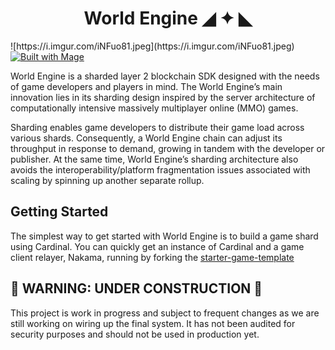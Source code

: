 <h1 align="center"> World Engine ◢ ✦ ◣ </h1>
![https://i.imgur.com/iNFuo81.jpeg](https://i.imgur.com/iNFuo81.jpeg)

<div>
  <a href="https://magefile.org" target="_blank">
    <img alt="Built with Mage" src="https://magefile.org/badge.svg" />
  </a>
</div>

World Engine is a sharded layer 2 blockchain SDK designed with the needs of game developers and players in mind. The
World Engine’s main innovation lies in its sharding design inspired by the server architecture of computationally
intensive massively multiplayer online (MMO) games.

Sharding enables game developers to distribute their game load across various shards. Consequently, a World Engine chain
can adjust its throughput in response to demand, growing in tandem with the developer or publisher. At the same time,
World Engine’s sharding architecture also avoids the interoperability/platform fragmentation issues associated with
scaling by spinning up another separate rollup.

## Getting Started

The simplest way to get started with World Engine is to build a game shard using Cardinal.
You can quickly get an instance of Cardinal and a game client relayer, Nakama, running by forking
the [starter-game-template](https://github.com/Argus-Labs/starter-game-template)

## 🚧 WARNING: UNDER CONSTRUCTION 🚧

This project is work in progress and subject to frequent changes as we are still working on wiring up the final system.
It has not been audited for security purposes and should not be used in production yet.